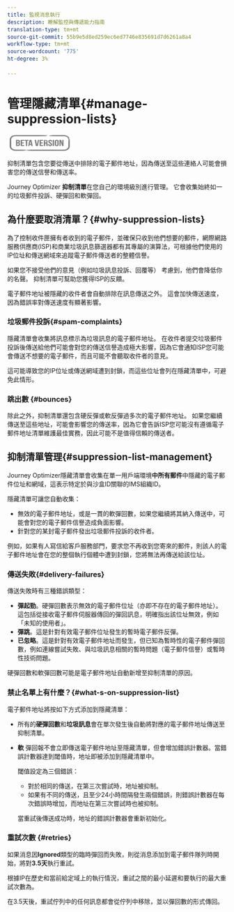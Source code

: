 ```yaml
---
title: 監視消息執行
description: 瞭解監控與傳遞能力指南
translation-type: tm+mt
source-git-commit: 55b9e5d8ed259ec6ed7746e835691d7d6261a8a4
workflow-type: tm+mt
source-wordcount: '775'
ht-degree: 3%

---
```


# 管理隱藏清單{#manage-suppression-lists}

![](assets/do-not-localize/badge.png)

抑制清單包含您要從傳送中排除的電子郵件地址，因為傳送至這些連絡人可能會損害您的傳送信譽和傳送率。

Journey Optimizer **抑制清單**&#x200B;在您自己的環境級別進行管理。 它會收集始終如一的垃圾郵件投訴、硬彈回和軟彈回。

## 為什麼要取消清單？{#why-suppression-lists}

為了控制收件匣擁有者收到的電子郵件，並確保只收到他們想要的郵件，網際網路服務供應商(ISP)和商業垃圾訊息篩選器都有其專屬的演算法，可根據他們使用的IP位址和傳送網域來追蹤電子郵件傳送者的整體信譽。

如果您不接受他們的意見（例如垃圾訊息投訴、回覆等） 考慮到，他們會降低你的名聲。 抑制清單可幫助您獲得ISP的反饋。

電子郵件地址被隱藏的收件者會自動排除在訊息傳送之外。 這會加快傳送速度，因為錯誤率對傳送速度有顯著影響。

### 垃圾郵件投訴{#spam-complaints}

隱藏清單會收集將訊息標示為垃圾訊息的電子郵件地址。 在收件者提交垃圾郵件投訴後傳送給他們可能會對您的傳送信譽造成極大影響，因為它會通知ISP您可能會傳送不想要的電子郵件，而且可能不會聽取收件者的意見。

這可能導致您的IP位址或傳送網域遭到封鎖，而這些位址會列在隱藏清單中，可避免此情形。

### 跳出數 {#bounces}

除此之外，抑制清單還包含硬反彈或軟反彈過多次的電子郵件地址。 如果您繼續傳送至這些地址，可能會影響您的傳送率，因為它會告訴ISP您可能沒有遵循電子郵件地址清單維護最佳實務，因此可能不是值得信賴的傳送者。

## 抑制清單管理{#suppression-list-management}

Journey Optimizer隱藏清單會收集在單一用戶端環境&#x200B;**中所有郵件**&#x200B;中隱藏的電子郵件位址和網域，這表示特定於與沙盒ID關聯的IMS組織ID。

隱藏清單可讓您自動收集：
* 無效的電子郵件地址，或是一貫的軟彈回數，如果您繼續將其納入傳送中，可能會對您的電子郵件信譽造成負面影響。
* 針對您的某封電子郵件發出垃圾郵件投訴的收件者。

例如，如果有人寫信給客戶服務部門，要求您不再收到您寄來的郵件，則該人的電子郵件地址會在您的整個執行個體中遭到封鎖，您將無法再傳送給該位址。

<!--For each address, the basic reason for suppression (soft bounces, a hard bounce or a spam complaint) will be shown in the Suppression list.-->

### 傳送失敗{#delivery-failures}

<!--Once a message is sent, the message logs allow you to view the delivery status for each recipient and the associated failure type and reason. [Learn more about monitoring message execution](monitoring.md). NO ACCESS TO LOGS YET-->

傳送失敗時有三種錯誤類型：

* **彈起勁**。硬彈回數表示無效的電子郵件位址（亦即不存在的電子郵件地址）。 這包括從接收電子郵件伺服器傳回的彈回訊息，明確指出該位址無效，例如「未知的使用者」。
* **彈跳**。這是針對有效電子郵件位址發生的暫時電子郵件反彈。
* **已忽略**。這是針對有效電子郵件地址而發生，但已知為暫時性的電子郵件彈回數，例如連線嘗試失敗、與垃圾訊息相關的暫時問題（電子郵件信譽）或暫時性技術問題。

硬彈回數和軟彈回數可能是電子郵件地址自動新增至抑制清單的原因。

### 禁止名單上有什麼？{#what-s-on-suppression-list}

電子郵件地址將按如下方式添加到隱藏清單：

* 所有的&#x200B;**硬彈回數**&#x200B;和&#x200B;**垃圾訊息**&#x200B;會在單次發生後自動將對應的電子郵件地址傳送至抑制清單。

* **軟** 彈回報不會立即傳送電子郵件地址至隱藏清單，但會增加錯誤計數器。當錯誤計數器達到閾值時，地址即被添加到隱藏清單中。

   閾值設定為三個錯誤：
   * 對於相同的傳送，在第三次嘗試時，地址被抑制。
   * 如果有不同的傳送，且至少24小時間隔發生兩個錯誤，則錯誤計數器在每次錯誤時增加，而地址在第三次嘗試時也被抑制。

   當重試後傳送成功時，地址的錯誤計數器會重新初始化。

### 重試次數 {#retries}

如果消息因&#x200B;**Ignored**&#x200B;類型的臨時彈回而失敗，則從消息添加到電子郵件隊列時開始，將對&#x200B;**3.5天**&#x200B;執行重試。

根據IP在歷史和當前給定域上的執行情況，重試之間的最小延遲和要執行的最大重試次數為<!--managed by the Enhanced MTA,-->。

在3.5天後，重試佇列中的任何訊息都會從佇列中移除，並以彈回數的形式傳回。
